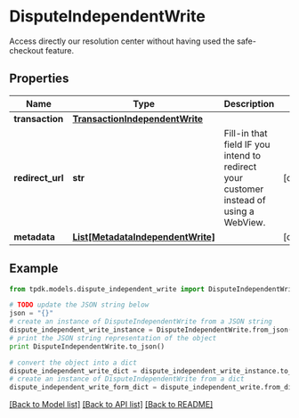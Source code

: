 # DisputeIndependentWrite

Access directly our resolution center without having used the safe-checkout feature.

## Properties
Name | Type | Description | Notes
------------ | ------------- | ------------- | -------------
**transaction** | [**TransactionIndependentWrite**](TransactionIndependentWrite.md) |  | 
**redirect_url** | **str** | Fill-in that field IF you intend to redirect your customer instead of using a WebView. | [optional] 
**metadata** | [**List[MetadataIndependentWrite]**](MetadataIndependentWrite.md) |  | [optional] 

## Example

```python
from tpdk.models.dispute_independent_write import DisputeIndependentWrite

# TODO update the JSON string below
json = "{}"
# create an instance of DisputeIndependentWrite from a JSON string
dispute_independent_write_instance = DisputeIndependentWrite.from_json(json)
# print the JSON string representation of the object
print DisputeIndependentWrite.to_json()

# convert the object into a dict
dispute_independent_write_dict = dispute_independent_write_instance.to_dict()
# create an instance of DisputeIndependentWrite from a dict
dispute_independent_write_form_dict = dispute_independent_write.from_dict(dispute_independent_write_dict)
```
[[Back to Model list]](../README.md#documentation-for-models) [[Back to API list]](../README.md#documentation-for-api-endpoints) [[Back to README]](../README.md)


